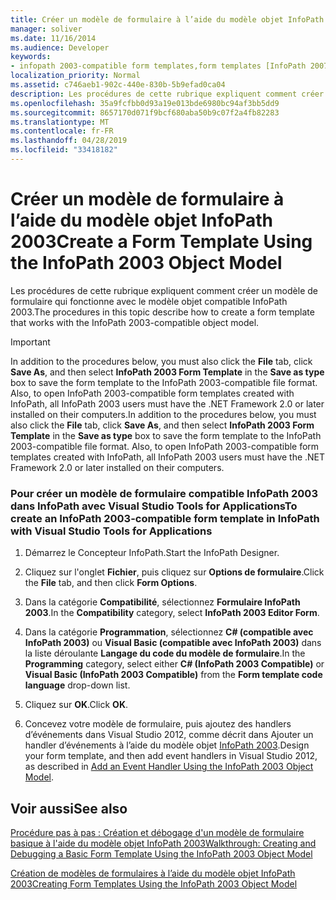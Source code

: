 ```yaml
---
title: Créer un modèle de formulaire à l’aide du modèle objet InfoPath 2003
manager: soliver
ms.date: 11/16/2014
ms.audience: Developer
keywords:
- infopath 2003-compatible form templates,form templates [InfoPath 2007], creating InfoPath 2003-compatible,InfoPath 2007, creating InfoPath 2003-compatible form templates
localization_priority: Normal
ms.assetid: c746aeb1-902c-440e-830b-5b9efad0ca04
description: Les procédures de cette rubrique expliquent comment créer un modèle de formulaire qui fonctionne avec le modèle objet compatible InfoPath 2003.
ms.openlocfilehash: 35a9fcfbb0d93a19e013bde6980bc94af3bb5dd9
ms.sourcegitcommit: 8657170d071f9bcf680aba50b9c07f2a4fb82283
ms.translationtype: MT
ms.contentlocale: fr-FR
ms.lasthandoff: 04/28/2019
ms.locfileid: "33418182"
---
```

# <a name="create-a-form-template-using-the-infopath-2003-object-model"></a><span data-ttu-id="10e48-104">Créer un modèle de formulaire à l’aide du modèle objet InfoPath 2003</span><span class="sxs-lookup"><span data-stu-id="10e48-104">Create a Form Template Using the InfoPath 2003 Object Model</span></span>

<span data-ttu-id="10e48-105">Les procédures de cette rubrique expliquent comment créer un modèle de formulaire qui fonctionne avec le modèle objet compatible InfoPath 2003.</span><span class="sxs-lookup"><span data-stu-id="10e48-105">The procedures in this topic describe how to create a form template that works with the InfoPath 2003-compatible object model.</span></span>
  
> [!IMPORTANT]
> <span data-ttu-id="10e48-p101">In addition to the procedures below, you must also click the **File** tab, click **Save As**, and then select **InfoPath 2003 Form Template** in the **Save as type** box to save the form template to the InfoPath 2003-compatible file format. Also, to open InfoPath 2003-compatible form templates created with InfoPath, all InfoPath 2003 users must have the .NET Framework 2.0 or later installed on their computers.</span><span class="sxs-lookup"><span data-stu-id="10e48-p101">In addition to the procedures below, you must also click the **File** tab, click **Save As**, and then select **InfoPath 2003 Form Template** in the **Save as type** box to save the form template to the InfoPath 2003-compatible file format. Also, to open InfoPath 2003-compatible form templates created with InfoPath, all InfoPath 2003 users must have the .NET Framework 2.0 or later installed on their computers.</span></span> 
  
### <a name="to-create-an-infopath-2003-compatible-form-template-in-infopath-with-visual-studio-tools-for-applications"></a><span data-ttu-id="10e48-108">Pour créer un modèle de formulaire compatible InfoPath 2003 dans InfoPath avec Visual Studio Tools for Applications</span><span class="sxs-lookup"><span data-stu-id="10e48-108">To create an InfoPath 2003-compatible form template in InfoPath with Visual Studio Tools for Applications</span></span>

1. <span data-ttu-id="10e48-109">Démarrez le Concepteur InfoPath.</span><span class="sxs-lookup"><span data-stu-id="10e48-109">Start the InfoPath Designer.</span></span>
    
2. <span data-ttu-id="10e48-110">Cliquez sur l'onglet **Fichier**, puis cliquez sur **Options de formulaire**.</span><span class="sxs-lookup"><span data-stu-id="10e48-110">Click the **File** tab, and then click **Form Options**.</span></span>
    
3. <span data-ttu-id="10e48-111">Dans la catégorie **Compatibilité**, sélectionnez **Formulaire InfoPath 2003**.</span><span class="sxs-lookup"><span data-stu-id="10e48-111">In the **Compatibility** category, select **InfoPath 2003 Editor Form**.</span></span>
    
4. <span data-ttu-id="10e48-112">Dans la catégorie **Programmation**, sélectionnez **C# (compatible avec InfoPath 2003)** ou **Visual Basic (compatible avec InfoPath 2003)** dans la liste déroulante **Langage du code du modèle de formulaire**.</span><span class="sxs-lookup"><span data-stu-id="10e48-112">In the **Programming** category, select either **C# (InfoPath 2003 Compatible)** or **Visual Basic (InfoPath 2003 Compatible)** from the **Form template code language** drop-down list.</span></span> 
    
5. <span data-ttu-id="10e48-113">Cliquez sur **OK**.</span><span class="sxs-lookup"><span data-stu-id="10e48-113">Click **OK**.</span></span>
    
6. <span data-ttu-id="10e48-114">Concevez votre modèle de formulaire, puis ajoutez des handlers d’événements dans Visual Studio 2012, comme décrit dans Ajouter un handler d’événements à l’aide du modèle objet [InfoPath 2003](how-to-add-an-event-handler-using-the-infopath-2003-object-model.md).</span><span class="sxs-lookup"><span data-stu-id="10e48-114">Design your form template, and then add event handlers in Visual Studio 2012, as described in [Add an Event Handler Using the InfoPath 2003 Object Model](how-to-add-an-event-handler-using-the-infopath-2003-object-model.md).</span></span>
    
## <a name="see-also"></a><span data-ttu-id="10e48-115">Voir aussi</span><span class="sxs-lookup"><span data-stu-id="10e48-115">See also</span></span>



[<span data-ttu-id="10e48-116">Procédure pas à pas : Création et débogage d'un modèle de formulaire basique à l'aide du modèle objet InfoPath 2003</span><span class="sxs-lookup"><span data-stu-id="10e48-116">Walkthrough: Creating and Debugging a Basic Form Template Using the InfoPath 2003 Object Model</span></span>](walkthrough-create-and-debug-basic-form-template-using-infopath-object-model.md)
  
[<span data-ttu-id="10e48-117">Création de modèles de formulaires à l’aide du modèle objet InfoPath 2003</span><span class="sxs-lookup"><span data-stu-id="10e48-117">Creating Form Templates Using the InfoPath 2003 Object Model</span></span>](creating-form-templates-using-the-infopath-2003-object-model.md)

